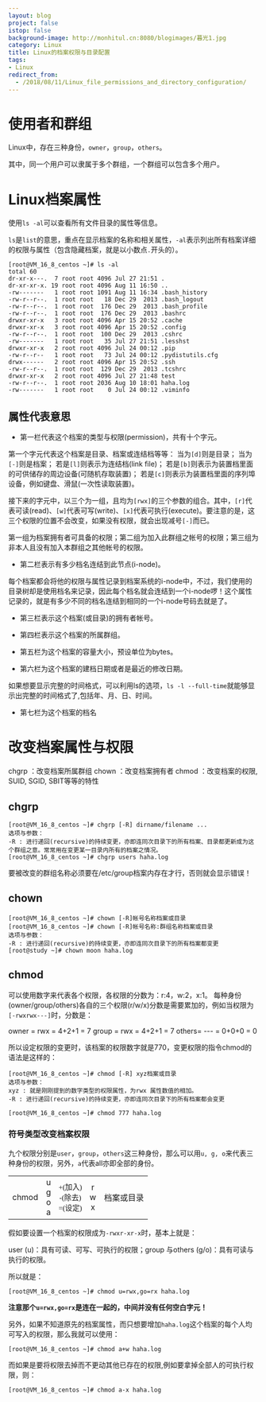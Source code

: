 ```yaml
---
layout: blog
project: false
istop: false
background-image: http://monhitul.cn:8080/blogimages/暮光1.jpg
category: Linux
title: Linux的档案权限与目录配置
tags:
- Linux
redirect_from:
  - /2018/08/11/Linux_file_permissions_and_directory_configuration/
---
```


# 使用者和群组

Linux中，存在三种身份，``owner``，``group``，``others``。

其中，同一个用户可以隶属于多个群组，一个群组可以包含多个用户。


# Linux档案属性

使用``ls -al``可以查看所有文件目录的属性等信息。

``ls``是``list``的意思，重点在显示档案的名称和相关属性，``-al``表示列出所有档案详细的权限与属性（包含隐藏档案，就是以小数点``.``开头的）。

```
[root@VM_16_8_centos ~]# ls -al
total 60
dr-xr-x---.  7 root root 4096 Jul 27 21:51 .
dr-xr-xr-x. 19 root root 4096 Aug 11 16:50 ..
-rw-------   1 root root 1091 Aug 11 16:34 .bash_history
-rw-r--r--.  1 root root   18 Dec 29  2013 .bash_logout
-rw-r--r--.  1 root root  176 Dec 29  2013 .bash_profile
-rw-r--r--.  1 root root  176 Dec 29  2013 .bashrc
drwxr-xr-x   3 root root 4096 Apr 15 20:52 .cache
drwxr-xr-x   3 root root 4096 Apr 15 20:52 .config
-rw-r--r--.  1 root root  100 Dec 29  2013 .cshrc
-rw-------   1 root root   35 Jul 27 21:51 .lesshst
drwxr-xr-x   2 root root 4096 Jul 24 00:12 .pip
-rw-r--r--   1 root root   73 Jul 24 00:12 .pydistutils.cfg
drwx------   2 root root 4096 Apr 15 20:52 .ssh
-rw-r--r--.  1 root root  129 Dec 29  2013 .tcshrc
drwxr-xr-x   2 root root 4096 Jul 27 21:48 test
-rw-r--r--.  1 root root 2036 Aug 10 18:01 haha.log
-rw-------   1 root root    0 Jul 24 00:12 .viminfo
```

## 属性代表意思

* 第一栏代表这个档案的类型与权限(permission)，共有十个字元。

第一个字元代表这个档案是目录、档案或连结档等等：
当为``[d]``则是目录；
当为``[-]``则是档案；
若是``[l]``则表示为连结档(link file)；
若是``[b]``则表示为装置档里面的可供储存的周边设备(可随机存取装置)；
若是``[c]``则表示为装置档里面的序列埠设备，例如键盘、滑鼠(一次性读取装置)。

接下来的字元中，以三个为一组，且均为``[rwx]``的三个参数的组合。其中，``[r]``代表可读(read)、``[w]``代表可写(write)、``[x]``代表可执行(execute)。要注意的是，这三个权限的位置不会改变，如果没有权限，就会出现减号``[-]``而已。

第一组为档案拥有者可具备的权限；第二组为加入此群组之帐号的权限；第三组为非本人且没有加入本群组之其他帐号的权限。

* 第二栏表示有多少档名连结到此节点(i-node)。

每个档案都会将他的权限与属性记录到档案系统的i-node中，不过，我们使用的目录树却是使用档名来记录，因此每个档名就会连结到一个i-node啰！这个属性记录的，就是有多少不同的档名连结到相同的一个i-node号码去就是了。

* 第三栏表示这个档案(或目录)的拥有者帐号。

* 第四栏表示这个档案的所属群组。

* 第五栏为这个档案的容量大小，预设单位为bytes。

* 第六栏为这个档案的建档日期或者是最近的修改日期。

如果想要显示完整的时间格式，可以利用ls的选项，``ls -l --full-time``就能够显示出完整的时间格式了,包括年、月、日、时间。

* 第七栏为这个档案的档名

# 改变档案属性与权限

chgrp ：改变档案所属群组
chown ：改变档案拥有者
chmod ：改变档案的权限, SUID, SGID, SBIT等等的特性

## chgrp

```
[root@VM_16_8_centos ~]# chgrp [-R] dirname/filename ... 
选项与参数：
-R : 进行递回(recursive)的持续变更，亦即连同次目录下的所有档案、目录都更新成为这个群组之意。常常用在变更某一目录内所有的档案之情况。
[root@VM_16_8_centos ~]# chgrp users haha.log
```

要被改变的群组名称必须要在/etc/group档案内存在才行，否则就会显示错误！

## chown

```
[root@VM_16_8_centos ~]# chown [-R]帐号名称档案或目录 
[root@VM_16_8_centos ~]# chown [-R]帐号名称:群组名称档案或目录
选项与参数：
-R : 进行递回(recursive)的持续变更，亦即连同次目录下的所有档案都变更
[root@study ~]# chown moon haha.log
```

## chmod

可以使用数字来代表各个权限，各权限的分数为：r:4，w:2，x:1。
每种身份(owner/group/others)各自的三个权限(r/w/x)分数是需要累加的，例如当权限为``[-rwxrwx---]``时，分数是：

owner = rwx = 4+2+1 = 7 
group = rwx = 4+2+1 = 7 
others= --- = 0+0+0 = 0

所以设定权限的变更时，该档案的权限数字就是770，变更权限的指令chmod的语法是这样的：

```
[root@VM_16_8_centos ~]# chmod [-R] xyz档案或目录
选项与参数：
xyz : 就是刚刚提到的数字类型的权限属性，为rwx 属性数值的相加。
-R : 进行递回(recursive)的持续变更，亦即连同次目录下的所有档案都会变更

[root@VM_16_8_centos ~]# chmod 777 haha.log
```

### 符号类型改变档案权限

九个权限分别是``user``，``group``，``others``这三种身份，那么可以用``u, g, o``来代表三种身份的权限，另外，``a``代表all亦即全部的身份。

<table>
	<tbody>
		<tr style="text-align:center">
			<td>
				<font style="vertical-align: inherit;">
				<font style="vertical-align: inherit;">chmod</font></font></td><td><font style="vertical-align: inherit;"><font style="vertical-align: inherit;">u </font></font><br><font style="vertical-align: inherit;"><font style="vertical-align: inherit;">g </font></font><br><font style="vertical-align: inherit;"><font style="vertical-align: inherit;">o </font></font><br><font style="vertical-align: inherit;"><font style="vertical-align: inherit;">a</font></font>
			</td>
			<td style="font: 11pt '細明體'"><font style="vertical-align: inherit;"><font style="vertical-align: inherit;">+(加入) </font></font><br><font style="vertical-align: inherit;"><font style="vertical-align: inherit;">-(除去) </font></font><br><font style="vertical-align: inherit;"><font style="vertical-align: inherit;">=(设定)</font></font>
			</td>
			<td>
				<font style="vertical-align: inherit;"><font style="vertical-align: inherit;">r </font></font><br><font style="vertical-align: inherit;"><font style="vertical-align: inherit;">w </font></font><br><font style="vertical-align: inherit;"><font style="vertical-align: inherit;">x</font></font>
			</td>
			<td>
				<font style="vertical-align: inherit;"><font style="vertical-align: inherit;">档案或目录</font></font>
			</td>
		</tr>
	</tbody>
</table>

假如要设置一个档案的权限成为``-rwxr-xr-x``时，基本上就是：

user (u)：具有可读、可写、可执行的权限；group 与others (g/o)：具有可读与执行的权限。

所以就是：

```
[root@VM_16_8_centos ~]# chmod u=rwx,go=rx haha.log
```

**注意那个``u=rwx,go=rx``是连在一起的，中间并没有任何空白字元！**

另外，如果不知道原先的档案属性，而只想要增加``haha.log``这个档案的每个人均可写入的权限，那么我就可以使用：

```
[root@VM_16_8_centos ~]# chmod a+w haha.log 
```

而如果是要将权限去掉而不更动其他已存在的权限,例如要拿掉全部人的可执行权限，则：


```
[root@VM_16_8_centos ~]# chmod a-x haha.log
```
